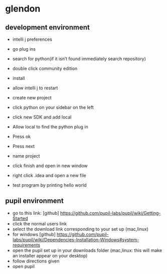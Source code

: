 # glendon

## development environment


- intelli j preferences 
- go plug ins 
- search for python(if it isn’t found immediately search repository)
- double click community edition
- install
- allow intelli j to restart

- create new project
- click python on your sidebar on the left
- click new SDK and add local
- Allow local to find the python plug in 
- Press ok

- Press next
- name project
- click finish and open in new window
- right click .idea and open a new file
- test program by printing hello world

## pupil environment

- go to this link: [github] https://github.com/pupil-labs/pupil/wiki/Getting-Started
- click the normal users link
- select the download link corresponding to your set up (mac,linux)
- for windows [github] https://github.com/pupil-labs/pupil/wiki/Dependencies-Installation-Windows#system-requirements
- open the pupil set up in your downloads folder (mac,linux: this will make an installer appear on your desktop)
- follow directions given
- open pupil

